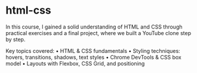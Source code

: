 # html-css

In this course, I gained a solid understanding of HTML and CSS through practical exercises and a final project, where we built a YouTube clone step by step.

Key topics covered:
	•	HTML & CSS fundamentals
	•	Styling techniques: hovers, transitions, shadows, text styles
	•	Chrome DevTools & CSS box model
	•	Layouts with Flexbox, CSS Grid, and positioning
